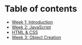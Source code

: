 # Table of contents

* [Week 1: Introduction](README.md)
* [Week 2: JavaScript](week-2-javascript.md)
* [HTML & CSS](html-and-css.md)
* [Week 3: Object Creation](week-3-object-creation.md)

